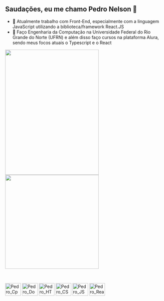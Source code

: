 ## Saudações, eu me chamo Pedro Nelson 👋

- 🔭 Atualmente trabalho com Front-End, especialmente com a linguagem JavaScript utilizando a biblioteca/framework React.JS
- 🌱 Faço Engenharia da Computação na Universidade Federal do Rio Grande do Norte (UFRN) e além disso faço cursos na plataforma Alura, sendo meus focos atuais o Typescript e o React

<div>
  <a href="https://github.com/PedronSol/github-readme-stats">
    <img height="400px" width="300px" align="center" src="https://github-readme-stats.vercel.app/api?username=PedronSol&show_icons=true&theme=merko&hide_title=true&rank_icon=github&include_all_commits=true" />
  </a>
  <a href="https://github.com/PedronSol/github-readme-stats">
    <img height="300px" width="300px" align="center" src="https://github-readme-stats.vercel.app/api/top-langs/?username=PedronSol&theme=merko&langs_count=8&layout=donut" />
  </a>
</div>

##
<div style="display: inline_block"><br/ >
  <img align="center" alt="Pedro_Cpp" height="40" width="50" src="https://cdn.jsdelivr.net/gh/devicons/devicon@latest/icons/cplusplus/cplusplus-original.svg" />
  <img align="center" alt="Pedro_Docker" height="40" width="50" src="https://cdn.jsdelivr.net/gh/devicons/devicon@latest/icons/docker/docker-original.svg" />
  <img align="center" alt="Pedro_HTML" height="40" width="50" src="https://cdn.jsdelivr.net/gh/devicons/devicon@latest/icons/html5/html5-original.svg" />
  <img align="center" alt="Pedro_CSS" height="40" width="50" src="https://cdn.jsdelivr.net/gh/devicons/devicon@latest/icons/css3/css3-original.svg" />
  <img align="center" alt="Pedro_JS" height="40" width="50" src="https://cdn.jsdelivr.net/gh/devicons/devicon@latest/icons/javascript/javascript-original.svg" />
  <img align="center" alt="Pedro_React" height="40" width="50" src="https://cdn.jsdelivr.net/gh/devicons/devicon@latest/icons/react/react-original.svg" />
</div>


